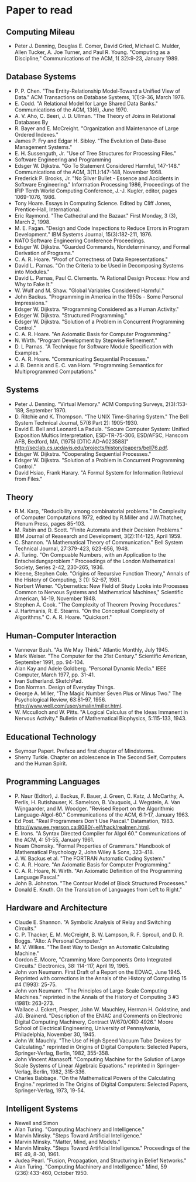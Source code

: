 # Paper to read

## Computing Mileau
- Peter J. Denning, Douglas E. Comer, David Gried, Michael C. Mulder, Allen Tucker, A. Joe Turner, and Paul R. Young. "Computing as a Discipline," Communications of the ACM, 1( 32):9-23, January 1989.

## Database Systems
- P. P. Chen. "The Entity-Relationship Model-Toward a Unified View of Data." ACM Transactions on Database Systems, 1(1):9-36, March 1976.
- E. Codd. "A Relational Model for Large Shared Data Banks." Communications of the ACM, 13(6), June 1970.
- A. V. Aho, C. Beeri, J. D. Ullman. "The Theory of Joins in Relational Databases By
- R. Bayer and E. McCreight. "Organization and Maintenance of Large Ordered Indexes."
- James P. Fry and Edgar H. Sibley. "The Evolution of Data-Base Management Systems."
- E. H. Sussenguth, Jr. "Use of Tree Structures for Processing Files."
- Software Engineering and Programming
- Edsger W. Dijkstra. "Go To Statement Considered Harmful, 147-148." Communications of the ACM, 3(11.):147-148, November 1968.
- Frederick P. Brooks, Jr. "No Silver Bullet - Essence and Accidents in Software Engineering." Information Processing 1986, Proceedings of the IFIP Tenth World Computing Conference, J.-J. Kugler, editor, pages 1069-1076, 1986.
- Tony Hoare.  Essays in Computing Science. Edited by Cliff Jones, Prentice-Hall, International.
- Eric Raymond. "The Cathedral and the Bazaar." First Monday, 3 (3), March 2, 1998.
- M. E. Fagan. "Design and Code Inspections to Reduce Errors in Program Development." IBM Systems Journal, 15(3):182-211, 1976.
- NATO Software Engineering Conference Proceedings.
- Edsger W. Dijkstra. "Guarded Commands, Nondeterminancy, and Formal Derivation of Programs."
- C. A. R. Hoare. "Proof of Correctness of Data Representations."
- David L. Parnas. "On the Criteria to be Used in Decomposing Systems into Modules."
- David L. Parnas, Paul C. Clements. "A Rational Design Process: How and Why to Fake It."
- W. Wulf and M. Shaw. "Global Variables Considered Harmful."
- John Backus. "Programming in America in the 1950s - Some Personal Impressions."
- Edsger W. Dijkstra. "Programming Considered as a Human Activity."
- Edsger W. Dijkstra. "Structured Programming."
- Edsger W. Dijkstra. "Solution of a Problem in Concurrent Programming Control."
- C. A. R. Hoare. "An Axiomatic Basis for Computer Programming."
- N. Wirth. "Program Development by Stepwise Refinement."
- D. L Parnas. "A Technique for Software Module Specification with Examples."
- C. A. R. Hoare. "Communicating Sequential Processes."
- J. B. Dennis and E. C. van Horn. "Programming Semantics for Multiprogrammed Computations."

## Systems
- Peter J. Denning. "Virtual Memory."  ACM Computing Surveys, 2(3):153-189, September 1970.
- D. Ritchie and K. Thompson. "The UNIX Time-Sharing System." The Bell System Technical Journal, 57(6 Part 2): 1905-1930.
- David E. Bell and Leonard La Padula. "Secure Computer System: Unified Exposition Multics Interpretation, ESD-TR-75-306, ESD/AFSC, Hanscom AFB, Bedford, MA, (1975) [DTIC AD-A023588]" http://seclab.cs.ucdavis.edu/projects/history/papers/bell76.pdf.
- Edsger W. Dijkstra. "Cooperating Sequential Processes."
- Edsger W. Dijkstra. "Solution of a Problem in Concurrent Programming Control."
- David Hsiao, Frank Harary. "A Formal System for Information Retrieval from Files."

## Theory
- R.M. Karp, "Reducibility among combinatorial problems."  In Complexity of Computer Computations 1972, edited by R.Miller and J.W.Thatcher, Plenum Press, pages 85-103.
- M. Rabin and D. Scott. "Finite Automata and their Decision Problems." IBM Journal of Reasearch and Development, 3(2):114-125, April 1959.
- C. Shannon. "A Mathematical Theory of Communication." Bell System Technical Journal, 27:379-423, 623-656, 1948.
- A. Turing. "On Compuable Numbers, with an Application to the Entscheidungsproblem." Proceedings of the London Mathematical Society, Series 2-42, 230-265, 1936.
- Kleene, Stephen Cole.  "Origins of Recursive Function Theory," Annals of the History of Computing, 3 (1): 52-67, 1981.
- Norbert Wiener.  "Cybernetics: New Field of Study Looks into Processes Common to Nervous Systems and Mathematical Machines," Scientific American, 14-19, November 1948.
- Stephen A. Cook. "The Complexity of Theorem Proving Procedures."
- J. Hartmanis, R. E. Stearns. "On the Conceptual Complexity of Algorithms."
C. A. R. Hoare. "Quicksort."

## Human-Computer Interaction
- Vannevar Bush. "As We May Think." Atlantic Monthly, July 1945.
- Mark Weiser. "The Computer for the 21st Century." Scientific American, September 1991, pp. 94-104.
- Alan Kay and Adele Goldberg. "Personal Dynamic Media." IEEE Computer, March 1977, pp. 31-41.
- Ivan Sutherland. SketchPad.
- Don Norman.  Design of Everyday Things.
- George A. Miller, "The Magic Number Seven Plus or Minus Two." The Psychological Review, 63:81-97, 1956. http://www.well.com/user/smalin/miller.html.
- W. Mcculloch and W. Pitts. "A Logical Calculus of the Ideas Immanent in Nervous Activity." Bulletin of Mathematical Biophysics, 5:115-133, 1943.

## Educational Technology
- Seymour Papert. Preface and first chapter of Mindstorms.
- Sherry Turkle. Chapter on adolescence in The Second Self, Computers and the Human Spirit.

## Programming Languages
- P. Naur (Editor), J. Backus, F. Bauer, J. Green, C. Katz, J. McCarthy, A. Perlis, H. Rutishauser, K. Samelson, B. Vauquois, J. Wegstein, A. Van Wijngaarder, and M. Woodger. "Revised Report on the Algorithmic Language-Algol-60." Communications of the ACM, 6:1-17, January 1963.
- Ed Post. "Real Programmers Don't Use Pascal." Datamation, 1983. http://www.ee.ryerson.ca:8080/~elf/hack/realmen.html.
- E. Irons. "A Syntax Directed Compiler for Algol 60." Communications of the ACM, 4: 51-55, January 1961.
- Noam Chomsky. "Formal Properties of Grammars." Handbook of Mathematical Psychology 2, John Wiley & Sons, 323-418.
- J. W. Backus et al. "The FORTRAN Automatic Coding System."
- C. A. R. Hoare. "An Axiomatic Basis for Computer Programming."
- C. A. R. Hoare, N. Wirth. "An Axiomatic Definition of the Programming Language Pascal."
- John B. Johnston. "The Contour Model of Block Structured Processes."
- Donald E. Knuth. On the Translation of Languages from Left to Right."

## Hardware and Architecture
- Claude E. Shannon. "A Symbolic Analysis of Relay and Switching Circuits."
- C. P. Thacker, E. M. McCreight, B. W. Lampson, R. F. Sproull, and D. R. Boggs. "Alto: A Personal Computer."
- M. V. Wilkes. "The Best Way to Design an Automatic Calculating Machine."
- Gordon E. Moore, "Cramming More Components Onto Integrated Circuits." Electronics, 38: 114-117, April 19, 1965.
- John von Neumann.  First Draft of a Report on the EDVAC, June 1945.  Reprinted with corrections in the Annals of the History of Computing 15 #4 (1993): 25-75.
- John von Neumann.  "The Principles of Large-Scale Computing Machines." reprinted  in the Annals of the History of Computing 3 #3 (1981): 263-273.
- Wallace J. Eckert, Presper, John W. Mauchley, Herman H. Goldstine, and J.G. Brainerd. "Description of the ENIAC and Comments on Electronic Digital Computing Machinery, Contract W/670/ORD 4926." Moore School of Electrical Engineering, University of Pennsylvania, Philadelphia, November 30, 1945.
- John W. Mauchly. "The Use of High Speed Vacuum Tube Devices for Calculating." reprinted in Origins of Digital Computers: Selected Papers, Springer-Verlag, Berlin, 1982, 355-358.
- John Vincent Atanasoff. "Computing Machine for the Solution of Large Scale Systems of Linear Algebraic Equations." reprinted in Springer-Verlag, Berlin, 1982, 315-336.
- Charles Babbage. "On the Mathematical Powers of the Calculating Engine." reprinted in The Origins of Digital Computers: Selected Papers, Springer-Verlag, 1973, 19-54.

## Intelligent Systems
- Newell and Simon
- Alan Turing. "Computing Machinery and Intelligence."
- Marvin Minsky. "Steps Toward Artificial Intelligence."
- Marvin Minsky. "Matter, Mind, and Models."
- Marvin Minsky. "Steps Toward Artificial Intelligence." Proceedings of the IRE 49, 8-30, 1961.
- Judea Pearl. "Fusion, Propagation, and Structuring in Belief Networks."
- Alan Turing. "Computing Machinery and Intelligence."  Mind, 59 (236):433-460, October 1950.
